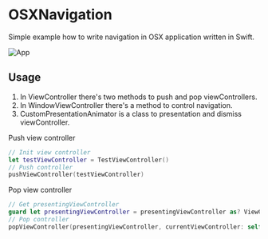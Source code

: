 # OSXNavigation

Simple example how to write navigation in OSX application written in Swift. 

![App](https://raw.github.com/marcinjackowski/OSXNavigation/master/Source/Assets/app.gif)

## Usage

1. In ViewController there's two methods to push and pop viewControllers.
2. In WindowViewController there's a method to control navigation.
3. CustomPresentationAnimator is a class to presentation and dismiss viewController.

Push view controller

```swift
// Init view controller
let testViewController = TestViewController()
// Push controller
pushViewController(testViewController)
```

Pop view controller

```swift
// Get presentingViewController
guard let presentingViewController = presentingViewController as? ViewController else { return }
// Pop controller
popViewController(presentingViewController, currentViewController: self)
```
